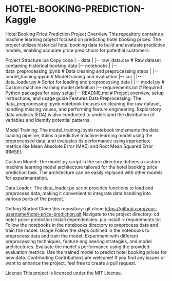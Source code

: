 # HOTEL-BOOKING-PREDICTION-Kaggle

Hotel Booking Price Prediction
Project Overview
This repository contains a machine learning project focused on predicting hotel booking prices. The project utilizes historical hotel booking data to build and evaluate predictive models, enabling accurate price predictions for potential customers.

Project Structure
lua
Copy code
|-- data
|   |-- raw_data.csv            # Raw dataset containing historical booking data
|-- notebooks
|   |-- data_preprocessing.ipynb # Data cleaning and preprocessing steps
|   |-- model_training.ipynb     # Model training and evaluation
|-- src
|   |-- data_loader.py           # Script for loading and preprocessing data
|   |-- model.py                 # Custom machine learning model definition
|-- requirements.txt             # Required Python packages for easy setup
|-- README.md                    # Project overview, setup instructions, and usage guide
Features
Data Preprocessing: The data_preprocessing.ipynb notebook focuses on cleaning the raw dataset, handling missing values, and performing feature engineering. Exploratory data analysis (EDA) is also conducted to understand the distribution of variables and identify potential patterns.

Model Training: The model_training.ipynb notebook implements the data loading pipeline, trains a predictive machine learning model using the preprocessed data, and evaluates its performance using appropriate metrics like Mean Absolute Error (MAE) and Root Mean Squared Error (RMSE).

Custom Model: The model.py script in the src directory defines a custom machine learning model architecture tailored for the hotel booking price prediction task. The architecture can be easily replaced with other models for experimentation.

Data Loader: The data_loader.py script provides functions to load and preprocess data, making it convenient to integrate data handling into various parts of the project.

Getting Started
Clone this repository: git clone https://github.com/your-username/hotel-price-prediction.git
Navigate to the project directory: cd hotel-price-prediction
Install dependencies: pip install -r requirements.txt
Follow the notebooks in the notebooks directory to preprocess data and train the model.
Usage
Follow the steps outlined in the notebooks to preprocess data and train the model.
Experiment with different preprocessing techniques, feature engineering strategies, and model architectures.
Evaluate the model's performance using the provided evaluation metrics.
Use the trained model to predict hotel booking prices for new data.
Contributing
Contributions are welcome! If you find any issues or want to enhance the project, feel free to create a pull request.

License
This project is licensed under the MIT License.
